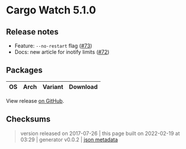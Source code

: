 # Cargo Watch 5.1.0

## Release notes

<ul>
<li>Feature: <code>--no-restart</code> flag (<a class="issue-link js-issue-link" data-error-text="Failed to load title" data-id="245692556" data-permission-text="Title is private" data-url="https://github.com/watchexec/cargo-watch/issues/73" data-hovercard-type="issue" data-hovercard-url="/watchexec/cargo-watch/issues/73/hovercard" href="https://github.com/watchexec/cargo-watch/issues/73">#73</a>)</li>
<li>Docs: new article for inotify limits (<a class="issue-link js-issue-link" data-error-text="Failed to load title" data-id="238378201" data-permission-text="Title is private" data-url="https://github.com/watchexec/cargo-watch/issues/72" data-hovercard-type="issue" data-hovercard-url="/watchexec/cargo-watch/issues/72/hovercard" href="https://github.com/watchexec/cargo-watch/issues/72">#72</a>)</li>
</ul>

## Packages

<table class="downloads">
<thead>
<tr>
<th>OS</th>
<th>Arch</th>
<th>Variant</th>
<th>Download</th>

</tr>
</thead>
<tbody></tbody>
</table>


View release [on GitHub](https://github.com/watchexec/cargo-watch/releases/v5.1.0).

## Checksums





>	 version released on 2017-07-26
>	|
>	this page built on 2022-02-19 at 03:29
>	| generator v0.0.2
>	| [json metadata](meta.json)

